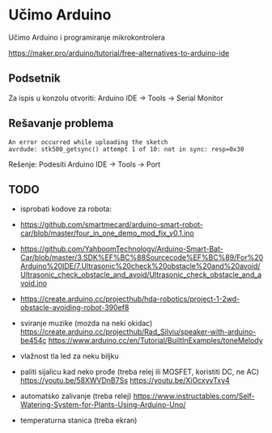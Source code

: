 # Učimo Arduino

Učimo Arduino i programiranje mikrokontrolera

https://maker.pro/arduino/tutorial/free-alternatives-to-arduino-ide

## Podsetnik

Za ispis u konzolu otvoriti: Arduino IDE -> Tools -> Serial Monitor

## Rešavanje problema

```
An error occurred while uploading the sketch
avrdude: stk500_getsync() attempt 1 of 10: not in sync: resp=0x30
```

Rešenje: Podesiti Arduino IDE -> Tools -> Port

## TODO
- isprobati kodove za robota:
- https://github.com/smartmecard/arduino-smart-robot-car/blob/master/four_in_one_demo_mod_fix_v0.1.ino
- https://github.com/YahboomTechnology/Arduino-Smart-Bat-Car/blob/master/3.SDK%EF%BC%88Sourcecode%EF%BC%89/For%20Arduino%20IDE/7.Ultrasonic%20check%20obstacle%20and%20avoid/Ultrasonic_check_obstacle_and_avoid/Ultrasonic_check_obstacle_and_avoid.ino
- https://create.arduino.cc/projecthub/hda-robotics/project-1-2wd-obstacle-avoiding-robot-390ef8

- sviranje muzike (mozda na neki okidac)
  https://create.arduino.cc/projecthub/Rad_Silviu/speaker-with-arduino-be454c
  https://www.arduino.cc/en/Tutorial/BuiltInExamples/toneMelody
- vlažnost tla led za neku biljku 
- paliti sijalicu kad neko prođe (treba relej ili MOSFET, koristiti DC, ne AC)
  https://youtu.be/58XWVDnB7Ss
  https://youtu.be/XiOcxyyTxy4
- automatsko zalivanje (treba relej)
  https://www.instructables.com/Self-Watering-System-for-Plants-Using-Arduino-Uno/
- temperaturna stanica (treba ekran)

